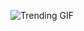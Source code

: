 
<!-- GIF_SECTION -->
![Trending GIF](https://media4.giphy.com/media/v1.Y2lkPThiYjIxNzcybHUwbjhrcmF3dTZrOHk2YjhkY2QxYTZiNGdncGZ5eTYyZXJoajd3aiZlcD12MV9naWZzX3NlYXJjaCZjdD1n/aHiv481xki1WdhQonS/giphy.gif)
<!-- END_GIF_SECTION -->
